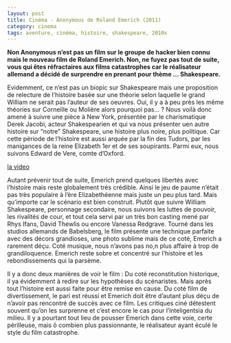 ```yaml
---
layout: post
title: Cinéma - Anonymous de Roland Emerich (2011)
category: cinema
tags: aventure, cinéma, histoire, shakespeare, 2010s
---
```

**Non Anonymous n’est pas un film sur le groupe de hacker bien connu mais le nouveau film de Roland Emerich. Non, ne fuyez pas tout de suite, vous qui êtes réfractaires aux films catastrophes car le réalisateur allemand a décidé de surprendre en prenant pour thème … Shakespeare.**

Evidemment, ce n’est pas un biopic sur Shakespeare mais une proposition de relecture de l’histoire basée sur une théorie selon laquelle le grand William ne serait pas l’auteur de ses oeuvres. Oui, il y a à peu près les même théories sur Corneille ou Molière alors pourquoi pas… ? Nous voilà donc amené à suivre une pièce à New York, présentée par le charismatique Derek Jacobi, acteur Shakespearien et qui va nous présenter uen autre histoire sur “notre” Shakespeare, une histoire plus noire, plus politique. Car cette période de l’histoire est aussi arquée par la fin des Tudors, par les manigances de la reine Elizabeth 1er et de ses soupirants. Parmi eux, nous suivons Edward de Vere, comte d’Oxford.

[la video](https://www.youtube.com/watch?v=nL3xSl5y8oQ)


Autant prévenir tout de suite, Emerich prend quelques libertés avec l’histoire mais reste globalement très crédible. Ainsi le jeu de paume n’était pas très populaire à l’ère Elizabethéenne mais juste un peu plus tard. Mais qu’importe car le scénario est bien construit. Plutôt que suivre William Shakespeare, personnage secondaire, nous suivons les luttes de pouvoir, les rivalités de cour, et tout cela servi par un très bon casting mené par Rhys Ifans, David Thewlis ou encore Vanessa Redgrave. Tourné dans les studios allemands de Babelsberg, le film présente une technique parfaite avec des décors grandioses, une photo sublime mais de ce coté, Emerich a rarement déçu. Coté musique, nous n’avons pas no,n plus affaire à trop de grandiloquence. Emerich reste sobre et concentré sur l’histoire et les rebondissements qui la parsème.

Il y a donc deux manières de voir le film : Du coté reconstitution historique, il ya évidemment à redire sur les hypothèses du scénaristes. Mais après tout l’histoire est aussi faite pour être remise en cause. Du coté film de divertissement, le pari est réussi et Emerich doit être d’autant plus déçu de n’avoir pas rencontré de succès avec ce film. Les critiques ciné détestent souvent qu’on les surprenne et c’est encore le cas pour l’inteligentsia du milieu. Il y a pourtant tout lieu de pousser Emerich dans cette voie, certe périlleuse, mais ô combien plus passionnante, le réalisateur ayant éculé le style du film catastrophe.

